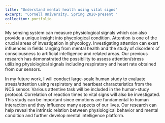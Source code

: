 ```yaml
---
title: "Understand mental health using vital signs"
excerpt: "Cornell University, Spring 2020-present "
collection: portfolio
---
```



My sensing system can measure physiological signals which can also provide a unique insight into phycological condition. Attention is one of the crucial areas of investigation in phycology. Investigating attention can exert influences in fields ranging from mental health and the study of disorders of consciousness to artificial intelligence and related areas. Our previous research has demonstrated the possibility to assess attention/stress utilizing physiological signals including respiratory and heart rate obtained from our sensors.   

In my future work, I will conduct large-scale human study to  evaluate stress/attention using respiratory and heartbeat characteristics from the NCS sensor. Various attentive task will be included in the human-study protocol. Correlation of reaction times to vital signs will also be  investigated.  
This study can be important since emotions are fundamental to human interaction and they influence many aspects of our lives. Our research can help reveal the intrinsic relation between physiological behavior and mental condition and further develop mental intelligence platform.
  
